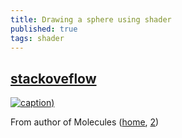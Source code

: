 ```yaml
---
title: Drawing a sphere using shader
published: true
tags: shader
---
```

## [stackoveflow](https://stackoverflow.com/a/10506172/51386)
[![caption](https://i.stack.imgur.com/wy5we.jpg))]()

From author of Molecules ([home](http://www.sunsetlakesoftware.com/2011/05/08/enhancing-molecules-using-opengl-es-20), [2](http://www.sunsetlakesoftware.com/molecules))

